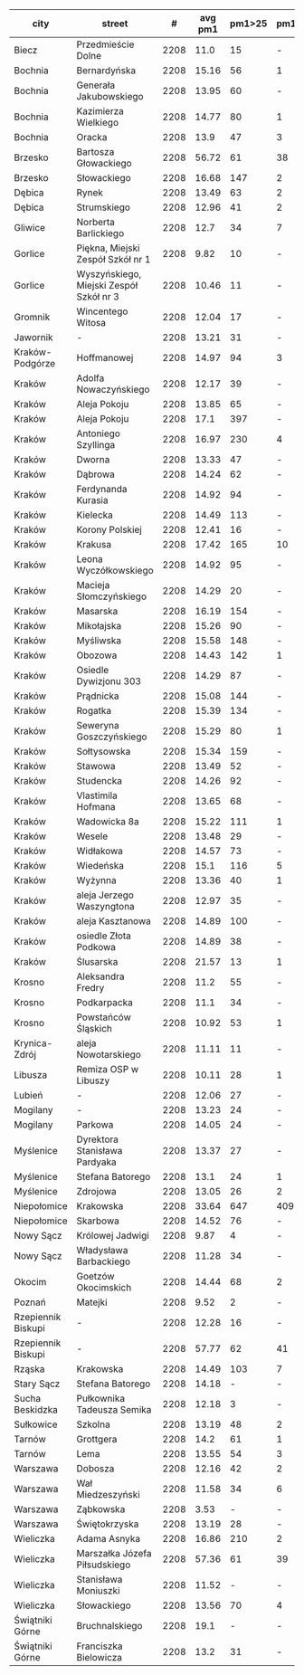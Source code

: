 city|street|#|avg pm1|pm1>25|pm1>50|pm1>100|pm1>200|pm1>300|pm1>400|data file
---|---|---|---|---|---|---|---|---|---|---
Biecz|Przedmieście Dolne|2208|11.0|15|-|-|-|-|-|2018.q3
Bochnia|Bernardyńska|2208|15.16|56|1|-|-|-|-|2018.q3
Bochnia|Generała Jakubowskiego|2208|13.95|60|-|-|-|-|-|2018.q3
Bochnia|Kazimierza Wielkiego|2208|14.77|80|1|-|-|-|-|2018.q3
Bochnia|Oracka|2208|13.9|47|3|-|-|-|-|2018.q3
Brzesko|Bartosza Głowackiego|2208|56.72|61|38|11|-|-|-|2018.q3
Brzesko|Słowackiego|2208|16.68|147|2|-|-|-|-|2018.q3
Dębica|Rynek|2208|13.49|63|2|-|-|-|-|2018.q3
Dębica|Strumskiego|2208|12.96|41|2|2|2|1|1|2018.q3
Gliwice|Norberta Barlickiego|2208|12.7|34|7|1|-|-|-|2018.q3
Gorlice|Piękna, Miejski Zespół Szkół nr 1|2208|9.82|10|-|-|-|-|-|2018.q3
Gorlice|Wyszyńskiego, Miejski Zespół Szkół nr 3|2208|10.46|11|-|-|-|-|-|2018.q3
Gromnik|Wincentego Witosa|2208|12.04|17|-|-|-|-|-|2018.q3
Jawornik|-|2208|13.21|31|-|-|-|-|-|2018.q3
Kraków-Podgórze|Hoffmanowej|2208|14.97|94|3|-|-|-|-|2018.q3
Kraków|Adolfa Nowaczyńskiego|2208|12.17|39|-|-|-|-|-|2018.q3
Kraków|Aleja Pokoju|2208|13.85|65|-|-|-|-|-|2018.q3
Kraków|Aleja Pokoju|2208|17.1|397|-|-|-|-|-|2018.q3
Kraków|Antoniego Szyllinga|2208|16.97|230|4|-|-|-|-|2018.q3
Kraków|Dworna|2208|13.33|47|-|-|-|-|-|2018.q3
Kraków|Dąbrowa|2208|14.24|62|-|-|-|-|-|2018.q3
Kraków|Ferdynanda Kurasia|2208|14.92|94|-|-|-|-|-|2018.q3
Kraków|Kielecka|2208|14.49|113|-|-|-|-|-|2018.q3
Kraków|Korony Polskiej|2208|12.41|16|-|-|-|-|-|2018.q3
Kraków|Krakusa|2208|17.42|165|10|1|-|-|-|2018.q3
Kraków|Leona Wyczółkowskiego|2208|14.92|95|-|-|-|-|-|2018.q3
Kraków|Macieja Słomczyńskiego|2208|14.29|20|-|-|-|-|-|2018.q3
Kraków|Masarska|2208|16.19|154|-|-|-|-|-|2018.q3
Kraków|Mikołajska|2208|15.26|90|-|-|-|-|-|2018.q3
Kraków|Myśliwska|2208|15.58|148|-|-|-|-|-|2018.q3
Kraków|Obozowa|2208|14.43|142|1|-|-|-|-|2018.q3
Kraków|Osiedle Dywizjonu 303|2208|14.29|87|-|-|-|-|-|2018.q3
Kraków|Prądnicka|2208|15.08|144|-|-|-|-|-|2018.q3
Kraków|Rogatka|2208|15.39|134|-|-|-|-|-|2018.q3
Kraków|Seweryna Goszczyńskiego|2208|15.29|80|1|-|-|-|-|2018.q3
Kraków|Sołtysowska|2208|15.34|159|-|-|-|-|-|2018.q3
Kraków|Stawowa|2208|13.49|52|-|-|-|-|-|2018.q3
Kraków|Studencka|2208|14.26|92|-|-|-|-|-|2018.q3
Kraków|Vlastimila Hofmana|2208|13.65|68|-|-|-|-|-|2018.q3
Kraków|Wadowicka 8a|2208|15.22|111|1|-|-|-|-|2018.q3
Kraków|Wesele|2208|13.48|29|-|-|-|-|-|2018.q3
Kraków|Widłakowa|2208|14.57|73|-|-|-|-|-|2018.q3
Kraków|Wiedeńska|2208|15.1|116|5|1|-|-|-|2018.q3
Kraków|Wyżynna|2208|13.36|40|1|-|-|-|-|2018.q3
Kraków|aleja Jerzego Waszyngtona|2208|12.97|35|-|-|-|-|-|2018.q3
Kraków|aleja Kasztanowa|2208|14.89|100|-|-|-|-|-|2018.q3
Kraków|osiedle Złota Podkowa|2208|14.89|38|-|-|-|-|-|2018.q3
Kraków|Ślusarska|2208|21.57|13|1|-|-|-|-|2018.q3
Krosno|Aleksandra Fredry|2208|11.2|55|-|-|-|-|-|2018.q3
Krosno|Podkarpacka|2208|11.1|34|-|-|-|-|-|2018.q3
Krosno|Powstańców Śląskich|2208|10.92|53|1|-|-|-|-|2018.q3
Krynica-Zdrój|aleja Nowotarskiego|2208|11.11|11|-|-|-|-|-|2018.q3
Libusza|Remiza OSP w Libuszy|2208|10.11|28|1|-|-|-|-|2018.q3
Lubień|-|2208|12.06|27|-|-|-|-|-|2018.q3
Mogilany|-|2208|13.23|24|-|-|-|-|-|2018.q3
Mogilany|Parkowa|2208|14.05|24|-|-|-|-|-|2018.q3
Myślenice|Dyrektora Stanisława Pardyaka|2208|13.37|27|-|-|-|-|-|2018.q3
Myślenice|Stefana Batorego|2208|13.1|24|1|-|-|-|-|2018.q3
Myślenice|Zdrojowa|2208|13.05|26|2|-|-|-|-|2018.q3
Niepołomice|Krakowska|2208|33.64|647|409|102|-|-|-|2018.q3
Niepołomice|Skarbowa|2208|14.52|76|-|-|-|-|-|2018.q3
Nowy Sącz|Królowej Jadwigi|2208|9.87|4|-|-|-|-|-|2018.q3
Nowy Sącz|Władysława Barbackiego|2208|11.28|34|-|-|-|-|-|2018.q3
Okocim|Goetzów Okocimskich|2208|14.44|68|2|-|-|-|-|2018.q3
Poznań|Matejki|2208|9.52|2|-|-|-|-|-|2018.q3
Rzepiennik Biskupi|-|2208|12.28|16|-|-|-|-|-|2018.q3
Rzepiennik Biskupi|-|2208|57.77|62|41|12|-|-|-|2018.q3
Rząska|Krakowska|2208|14.49|103|7|1|-|-|-|2018.q3
Stary Sącz|Stefana Batorego|2208|14.18|-|-|-|-|-|-|2018.q3
Sucha Beskidzka|Pułkownika Tadeusza Semika|2208|12.18|3|-|-|-|-|-|2018.q3
Sułkowice|Szkolna|2208|13.19|48|2|-|-|-|-|2018.q3
Tarnów|Grottgera|2208|14.2|61|1|-|-|-|-|2018.q3
Tarnów|Lema|2208|13.55|54|3|-|-|-|-|2018.q3
Warszawa|Dobosza|2208|12.16|42|2|-|-|-|-|2018.q3
Warszawa|Wał Miedzeszyński|2208|11.58|34|6|-|-|-|-|2018.q3
Warszawa|Ząbkowska|2208|3.53|-|-|-|-|-|-|2018.q3
Warszawa|Świętokrzyska|2208|13.19|28|-|-|-|-|-|2018.q3
Wieliczka|Adama Asnyka|2208|16.86|210|2|-|-|-|-|2018.q3
Wieliczka|Marszałka Józefa Piłsudskiego|2208|57.36|61|39|11|-|-|-|2018.q3
Wieliczka|Stanisława Moniuszki|2208|11.52|-|-|-|-|-|-|2018.q3
Wieliczka|Słowackiego|2208|13.56|70|4|-|-|-|-|2018.q3
Świątniki Górne|Bruchnalskiego|2208|19.1|-|-|-|-|-|-|2018.q3
Świątniki Górne|Franciszka Bielowicza|2208|13.2|31|-|-|-|-|-|2018.q3
